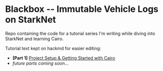 # Blackbox -- Immutable Vehicle Logs on StarkNet

Repo containing the code for a tutorial series I'm writing while diving into StarkNet and learning Cairo.

Tutorial text kept on hackmd for easier editing:

* **[Part 1]** [Project Setup & Getting Started with Cairo](https://hackmd.io/@sambarnes/BJvGs0JpK)
* *future parts coming soon...*
